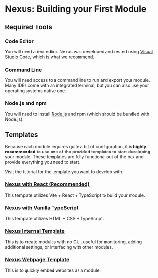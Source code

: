 # Nexus: Building your First Module


## Required Tools
### Code Editor
You will need a text editor. Nexus was developed and tested using [Visual Studio Code](https://code.visualstudio.com/), which is what we recommend.

### Command Line
You will need access to a command line to run and export your module. Many IDEs come with an integrated terminal, but you can also use your operating systems native one.

### Node.js and npm
You will need to install [Node.js](https://nodejs.org/en/download/) and npm (which should be bundled with Node.js).


## Templates

Because each module requires quite a bit of configuration, it is **highly recommended** to use one of the provided templates to start developing your module. These templates are fully functional out of the box and provide everything you need to start.

Visit the tutorial for the template you want to develop with.


### [Nexus with React **(Recommended)**](./react/1%20ReactSetup.md) 
This template utilizes Vite + React + TypeScript to build your module.

### [Nexus with Vanilla TypeScript](./vanilla/1%20VanillaSetup.md)
This template utilizes HTML + CSS + TypeScript. 

### [Nexus Internal Template](./internal/1%20InternalSetup.md)
This is to create modules with no GUI, useful for monitoring, adding additional settings, or interfacing with other modules.

### [Nexus Webpage Template](./webpage/1%20WebpageSetup.md)
This is to quickly embed websites as a module.
